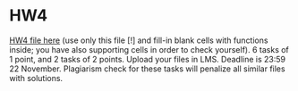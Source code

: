 # HW4

[HW4 file here](https://raw.githubusercontent.com/ternikov/hse/gh-pages/folder/hw4.ipynb) \(use only this file \[!\] and fill-in blank cells with functions inside; you have also supporting cells in order to check yourself\). 6 tasks of 1 point, and 2 tasks of 2 points. Upload your files in LMS. Deadline is 23:59 22 November. Plagiarism check for these tasks will penalize all similar files with solutions.

